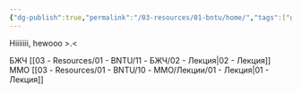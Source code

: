 ```yaml
---
{"dg-publish":true,"permalink":"/03-resources/01-bntu/home/","tags":["gardenEntry"]}
---
```


Hiiiiiii, hewooo >.<

БЖЧ
	[[03 - Resources/01 - BNTU/11 - БЖЧ/02 - Лекция\|02 - Лекция]]
ММО
	[[03 - Resources/01 - BNTU/10 - ММО/Лекции/01 - Лекция\|01 - Лекция]]

